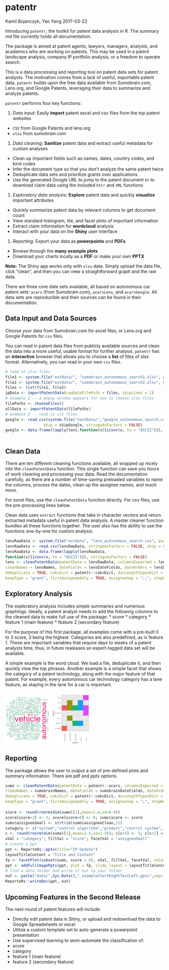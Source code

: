patentr
================
Kamil Bojanczyk; Yao Yang
2017-03-22

<!-- README.md is generated from README.Rmd. Please edit that file -->
Introducing `patentr`, the toolkit for patent data analysis in R. The summary md file currently holds all documentation.

The package is aimed at patent agents, lawyers, managers, analysts, and academics who are working on patents. This may be used in a patent landscape analysis, company IP portfolio analysis, or a freedom to operate search.

This is a data processing and reporting tool on patent data sets for patent analysts. The motivation comes from a lack of useful, exportable patent data. `patentr` builds upon the free data available from Sumobrain.com, Lens.org, and Google Patents, leveraging their data to summarize and analyze patents.

`patentr` performs four key functions:

1.  *Data input:* Easily **import** patent excel and csv files from the top patent websites

-   `CSV` from Google Patents and lens.org
-   `xlsx` from sumobrain.com

1.  *Data cleaning:* **Sanitize** patent data and extract useful metadata for custom analyses

-   Clean up important fields such as names, dates, country codes, and kind codes
-   Infer the document type so that you don't analyze the same patent twice
-   Deduplicate data sets and prioritize grants over applications
-   Use the generated Google URL to jump to the patent document or to download claim data using the included `httr` and `XML` functions

1.  *Exploratory data analysis:* **Explore** patent data and quickly **visualize** important attributes

-   Quickly summarize patent data by relevant columns to get document count
-   View standard histogram, tile, and facet plots of important information
-   Extract claim information for **wordcloud** analysis
-   Interact with your data on the **Shiny** user interface

1.  *Reporting:* Export your data as **powerpoints** and **PDFs**

-   Browse through the **many example plots**
-   Download your charts locally as a **PDF** or make your own **PPTX**

**Note:** The Shiny app works only with `xlsx` data. Simply upload the data file, click "clean", and then you can view a straightforward graph and the raw data.

There are three core date sets available, all based on autonomous car patent sets: `acars` (from Sumobrain.com), `acarsLens`, and `acarsGoogle`. All data sets are reproducible and their sources can be found in their documentation.

Data Input and Data Sources
---------------------------

Choose your data from Sumobrain.com for excel files, or Lens.org and Google Patents for `csv` files.

You can read in patent data files from publicly available sources and clean the data into a more useful, usable format for further analysis. `patentr` has an **interactive** browser that allows you to choose a **list** of files of xlsx format. Alternatively, you can read in your own `csv` files.

``` r
# read in xlsx files
file1 <- system.file("extdata/", "sumobrain_autonomous_search1.xlsx", package="patentr")
file2 <- system.file("extdata/", "sumobrain_autonomous_search2.xlsx", package="patentr")
files <- list(file1, file2)
ipData <- importPatentData(rawDataFilePath = files, skipLines = 1)
# example 2 -- a popup window appears for you to choose xlsx files
filePaths <- chooseFiles()
allData <- importPatentData(filePaths)
# example 3 -- read in csv files
google <- read.csv(system.file("testData/","google_autonomous_search.csv", package ="patentr")
                 skip = skipGoogle, stringsAsFactors = FALSE)
google <- data.frame(lapply(lens,function(x){iconv(x, to = "ASCII")}), stringsAsFactors = FALSE)
  
```

Clean Data
----------

There are ten different cleaning functions available, all wrapped up nicely into the `cleanPatentData` function. This single function can save you hours of work cleaning and processing your data. Read the documentation carefully, as there are a number of time-saving preloaded variables to name the columns, process the dates, clean up the assignee names, and much more.

For excel files, use the `cleanPatentData` function directly. For csv files, use the pre-processing lines below.

Clean data uses `extract` functions that take in character vectors and return extracted metadata useful in patent data analysis. A master cleaner function bundles all these functions together. The user also has the ability to use the functions one-by-one for custom analysis.

``` r
lensRawData <- system.file("extdata", "lens_autonomous_search.csv", package = "patentr")
lensRawData <- read.csv(lensRawData, stringsAsFactors = FALSE, skip = skipLens)
lensRawData <- data.frame(lapply(lensRawData,
function(x){iconv(x, to = "ASCII")}), stringsAsFactors = FALSE)
lens <- cleanPatentData(patentData = lensRawData, columnsExpected = lensColumns,
cleanNames = lensNames, dateFields = lensDateFields, dateOrders = lensDateOrder,
deduplicate = TRUE, cakcDict = patentr::cakcDict, docLengthTypesDict = patentr::docLengthTypesDict,
keepType = "grant", firstAssigneeOnly = TRUE, assigneeSep = ";;", stopWords = patentr::assigneeStopWords)
```

Exploratory Analysis
--------------------

The exploratory analysis includes simple summaries and numerous graphings. Ideally, a patent analyst needs to add the following columns to the cleaned data to make full use of the package: \* score \* category \* feature 1 (main feature) \* feature 2 (secondary feature)

For the purpose of this first package, all examples come with a pre-built 0 to 3 score, 3 being the highest. Categories are also predefined, as is feature 1. These are important variables that require days to weeks of a patent analysts time, thus, in future realeases an expert-tagged data set will be available.

A simple example is the word cloud. We load a file, deduplicate it, and then quickly view the top phrases. Another example is a simple facet that shows the category of a patent technology, along with the major feature of that patent. For example, every autonomous car technology category has a lane feature, as staying in the lane for a car is important.

![Wordcloud](vignettes/Rplot01.png) ![Tile plot](vignettes/Rplot.png)

Reporting
---------

The package allows the user to output a set of pre-defined plots and summary information. There are pdf and pptx options.

``` r
sumo <- cleanPatentData(patentData = patentr::acars, columnsExpected = sumobrainColumns,
cleanNames = sumobrainNames, dateFields = sumobrainDateFields, dateOrders = sumobrainDateOrder,
deduplicate = TRUE, cakcDict = patentr::cakcDict, docLengthTypesDict = patentr::docLengthTypesDict, 
keepType = "grant", firstAssigneeOnly = TRUE, assigneeSep = ";", stopWords = patentr::assigneeStopWords)

score <- round(rnorm(dim(sumo)[1],mean=1.4,sd=0.9))
score[score>3] <- 3; score[score<0] <- 0; sumo$score <- score
sumo$assigneeSmall <- strtrim(sumo$assigneeClean,12)
category <- c("system","control algorithm","product","control system", "communication")
c <- round(rnorm(dim(sumo)[1],mean=2.5,sd=1.5)); c[c>5] <- 5; c[c<1] <- 1; sumo$category <- category[c]
xVal = "category"; fillVal = "score"; facetVal = "assigneeSmall"
# create a ppt
ppt <- ReporteRs::pptx(title="IP Update")
layoutTitleContent = "Title and Content"
fp <- facetPlot(subset(sumo, score > 0), xVal, fillVal, facetVal, colors = patentr::scoreColors, recolor = FALSE)
ppt <- addFullImagePptx(ppt, plot = fp, slide_layout = layoutTitleContent)
# find a data folder and write it out to your folder
out <- paste("data/",Sys.Date(),"_exampleChartRightTextLeft.pptx",sep='')
ReporteRs::writeDoc(ppt, out)
```

Upcoming Features in the Second Release
---------------------------------------

The next round of patent features will include:

-   Directly edit patent data in Shiny, or upload and redownload the data to Google Spreadsheets or excel
-   Utilize a custom template set to auto-generate a powerpoint presentation
-   Use supervised learning to semi-automate the classification of:
-   score
-   category
-   feature 1 (main feature)
-   feature 2 (secondary feature)
